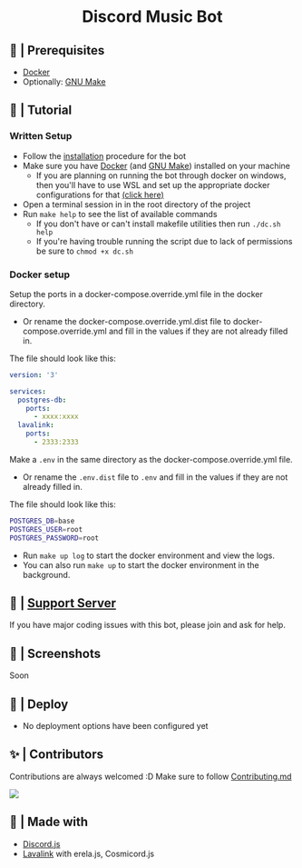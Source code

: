 <h1 align="center"> Discord Music Bot </h1>

## 🚧 | Prerequisites

- [Docker](https://www.docker.com/)
- Optionally: [GNU Make](https://www.gnu.org/software/make/)

## 📝 | Tutorial

### Written Setup

- Follow the [installation](https://github.com/BioCla/Discord-MusicBot/blob/feature/DJSv14/djs-bot/README.md) procedure for the bot
- Make sure you have [Docker](https://www.docker.com/) (and [GNU Make](https://www.gnu.org/software/make/)) installed on your machine
  - If you are planning on running the bot through docker on windows, then you'll have to use WSL and set up the appropriate docker configurations for that [(click here)](https://docs.docker.com/desktop/windows/wsl/)
- Open a terminal session in in the root directory of the project
- Run `make help` to see the list of available commands
  - If you don't have or can't install makefile utilities then run `./dc.sh help`
  - If you're having trouble running the script due to lack of permissions be sure to `chmod +x dc.sh`

### Docker setup

Setup the ports in a docker-compose.override.yml file in the docker directory. 
 - Or rename the docker-compose.override.yml.dist file to docker-compose.override.yml and fill in the values if they are not already filled in.

The file should look like this:
```yml
version: '3'

services:
  postgres-db:
    ports:
      - xxxx:xxxx
  lavalink:
    ports:
      - 2333:2333
```

Make a `.env` in the same directory as the docker-compose.override.yml file. 
 - Or rename the `.env.dist` file to `.env` and fill in the values if they are not already filled in.

The file should look like this:
```bash
POSTGRES_DB=base
POSTGRES_USER=root
POSTGRES_PASSWORD=root
```

- Run `make up log` to start the docker environment and view the logs. 
- You can also run `make up` to start the docker environment in the background.

## 📝 | [Support Server](https://discord.gg/sbySMS7m3v)

If you have major coding issues with this bot, please join and ask for help.

## 📸 | Screenshots

Soon

## 🚀 | Deploy

- No deployment options have been configured yet

## ✨ | Contributors

Contributions are always welcomed :D Make sure to follow [Contributing.md](/CONTRIBUTING.md)

<a href="https://github.com/SudhanPlayz/Discord-MusicBot/graphs/contributors">
  <img src="https://contributors-img.web.app/image?repo=SudhanPlayz/Discord-MusicBot" />
</a>

## 🌟 | Made with

- [Discord.js](https://discord.js.org/)
- [Lavalink](https://github.com/freyacodes/Lavalink) with erela.js, Cosmicord.js
